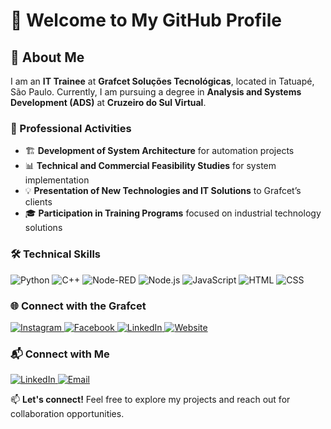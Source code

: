 # 👋 Welcome to My GitHub Profile  

## 🚀 About Me  
I am an **IT Trainee** at **Grafcet Soluções Tecnológicas**, located in Tatuapé, São Paulo. Currently, I am pursuing a degree in **Analysis and Systems Development (ADS)** at **Cruzeiro do Sul Virtual**.  

### 🔧 Professional Activities  
- 🏗️ **Development of System Architecture** for automation projects  
- 📊 **Technical and Commercial Feasibility Studies** for system implementation  
- 💡 **Presentation of New Technologies and IT Solutions** to Grafcet’s clients  
- 🎓 **Participation in Training Programs** focused on industrial technology solutions  

### 🛠️ Technical Skills  
<p align="left">
  <img src="https://img.shields.io/badge/Python-%233776AB.svg?style=for-the-badge&logo=python&logoColor=white" alt="Python">
  <img src="https://img.shields.io/badge/C++-%2300599C.svg?style=for-the-badge&logo=c%2B%2B&logoColor=white" alt="C++">
  <img src="https://img.shields.io/badge/Node--RED-%238F0000.svg?style=for-the-badge&logo=nodered&logoColor=white" alt="Node-RED">
  <img src="https://img.shields.io/badge/Node.js-%23339933.svg?style=for-the-badge&logo=node.js&logoColor=white" alt="Node.js">
  <img src="https://img.shields.io/badge/JavaScript-%23F7DF1E.svg?style=for-the-badge&logo=javascript&logoColor=black" alt="JavaScript">
  <img src="https://img.shields.io/badge/HTML-%23E34F26.svg?style=for-the-badge&logo=html5&logoColor=white" alt="HTML">
  <img src="https://img.shields.io/badge/CSS-%231572B6.svg?style=for-the-badge&logo=css3&logoColor=white" alt="CSS">
</p>

### 🌐 Connect with the Grafcet  
<p align="left">
  <a href="https://www.instagram.com/grafcetsolucoes/?hl=pt-br">
    <img src="https://img.shields.io/badge/Instagram-%23E4405F.svg?style=for-the-badge&logo=Instagram&logoColor=white" alt="Instagram">
  </a>
  <a href="https://www.facebook.com/GrafcetSolucoes/?eid=ARCFlCc9f3YKyAedR0zBZSXKUi2gVqLnAbBOO0hl3yx5M3m4_Z67uwyNLHQZFgY6R4NVuA-kPrMwBR2_">
    <img src="https://img.shields.io/badge/Facebook-%231877F2.svg?style=for-the-badge&logo=Facebook&logoColor=white" alt="Facebook">
  </a>
  <a href="https://www.linkedin.com/company/grafcetsolucoes/?originalSubdomain=br">
    <img src="https://img.shields.io/badge/LinkedIn-%230077B5.svg?style=for-the-badge&logo=LinkedIn&logoColor=white" alt="LinkedIn">
  </a>
  <a href="https://grafcet.com.br/">
    <img src="https://img.shields.io/badge/Website-%23000000.svg?style=for-the-badge&logo=Google-Chrome&logoColor=white" alt="Website">
  </a>
</p>

### 📬 Connect with Me  
<p align="left">
  <a href="https://www.linkedin.com/in/gabrielnmoura/">
    <img src="https://img.shields.io/badge/LinkedIn-%230077B5.svg?style=for-the-badge&logo=LinkedIn&logoColor=white" alt="LinkedIn">
  </a>
  <a href="mailto:contato.gabrielnmoura@gmail.com">
    <img src="https://img.shields.io/badge/Email-D14836?style=for-the-badge&logo=gmail&logoColor=white" alt="Email">
  </a>
</p>

📫 **Let's connect!** Feel free to explore my projects and reach out for collaboration opportunities.
